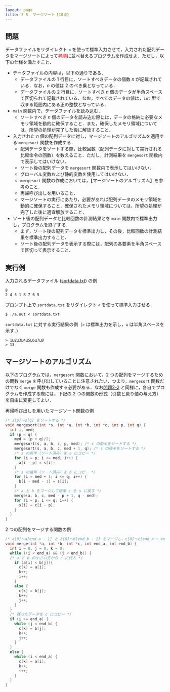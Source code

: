 ```yaml
---
layout: page
title: 2-5. マージソート【10点】
---
```


## 問題
データファイルをリダイレクト `<` を使って標準入力させて，入力された配列データをマージソートによって<font color="red">昇順</font>に並べ替えるプログラムを作成せよ．ただし，以下の仕様を満たすこと．

- データファイルの内容は，以下の通りである．
  - データファイルの 1 行目に，ソートすべきデータの個数 $n$ が記載されている．なお，$n$ の値は 2 のべき乗となっている．
  - データファイルの 2 行目に，ソートすべき $n$ 個のデータが半角スペースで区切られて記載されている．なお，すべてのデータの値は，`int` 型で収まる範囲内にある正の整数となっている．
- `main` 関数内で，データファイルを読み込む．
  - ソートすべき $n$ 個のデータを読み込む際には，データの格納に必要なメモリ領域を動的に確保すること．また，確保したメモリ領域については，所望の処理が完了した後に解放すること．
- 入力された $n$ 個の配列データに対し，マージソートのアルゴリズムを適用する `mergesort` 関数を作成する．
  - 配列データをソートする際，比較回数（配列データに対して実行される比較命令の回数）を数えること．ただし，計測結果を `mergesort` 関数内で表示してはいけない．
  - ソート後の配列データを `mergesort` 関数内で表示してはいけない．
  - グローバル変数および静的変数を使用してはいけない．
  - `mergesort` 関数の作成においては，【マージソートのアルゴリズム】を参考のこと．
  - 再帰呼び出しを用いること．
  - マージソートの実行にあたり，必要があれば配列データのメモリ領域を動的に確保すること．確保されたメモリ領域については，所望の処理が完了した後に適宜解放すること．
- ソート後の配列データと比較回数の計測結果とを `main` 関数内で標準出力し，プログラムを終了する．
  - まず，ソート後の配列データを標準出力し，その後，比較回数の計測結果を標準出力すること．
  - ソート後の配列データを表示する際には，配列の各要素を半角スペースで区切って表示すること．

## 実行例
入力されるデータファイル ([sortdata.txt](./sortdata.txt)) の例

```
8
2 4 3 1 8 7 6 5
```

プロンプト上で `sortdata.txt` をリダイレクト `<` を使って標準入力させる．

```
$ ./a.out < sortdata.txt
```

`sortdata.txt` に対する実行結果の例（`>` は標準出力を示し，`⊔` は半角スペースを示す．）

```
> 1⊔2⊔3⊔4⊔5⊔6⊔7⊔8
> 13
```

## マージソートのアルゴリズム
以下のプログラムでは，`mergesort` 関数において，2 つの配列をマージするための関数 `merge` を呼び出していることに注意されたい．つまり，`mergesort` 関数だけでなく `merge` 関数も作成する必要がある．なお[問題2-2](p22.html "問題2-2") と同様に，各自でプログラムを作成する際には，下記の 2 つの関数の形式（引数と戻り値の与え方）を自由に変更してよい．

再帰呼び出しを用いたマージソート関数の例

```c
/* s[p]～s[q] をソートする */
void mergesort(int *s, int *a, int *b, int *c, int p, int q) {
  int i, med;
  if (p < q) {
    med = (p + q)/2;
    mergesort(s, a, b, c, p, med); /* s の前半をソートする */
    mergesort(s, a, b, c, med + 1, q); /* s の後半をソートする */
    /* s の前半（ソート済み）を a にコピー */
    for (i = p; i <= med; i++) {
      a[i - p] = s[i];
    }
    /* s の後半（ソート済み）を b にコピー */
    for (i = med + 1; i <= q; i++) {
      b[i - med - 1] = s[i];
    }
    /* a と b をマージして結果 c を s に戻す */
    merge(a, b, c, med - p + 1, q - med);
    for (i = p; i <= q; i++) {
      s[i] = c[i - p];
    }
  }
}
```

2 つの配列をマージする関数の例

```c
/* a[0]～a[end_a - 1] と b[0]～b[end_b - 1] をマージし，c[0]～c[end_a + end_b - 1] にする */
void merge(int *a, int *b, int *c, int end_a, int end_b) {
  int i = 0, j = 0, k = 0;
  while ((i < end_a) && (j < end_b)) {
  /* a と b の小さい方から c に代入 */
    if (a[i] < b[j]){
      c[k] = a[i];
      k++;
      i++;
    }
    else {
      c[k] = b[j];
      k++;
      j++;
    }
  }
  /* 残ったデータを c にコピー */
  if (i >= end_a) {
    while (j < end_b) {
      c[k] = b[j];
      k++;
      j++;
    }
  }
  else {
    while (i < end_a) {
      c[k] = a[i];
      k++;
      i++;
    }
  }
}
```
